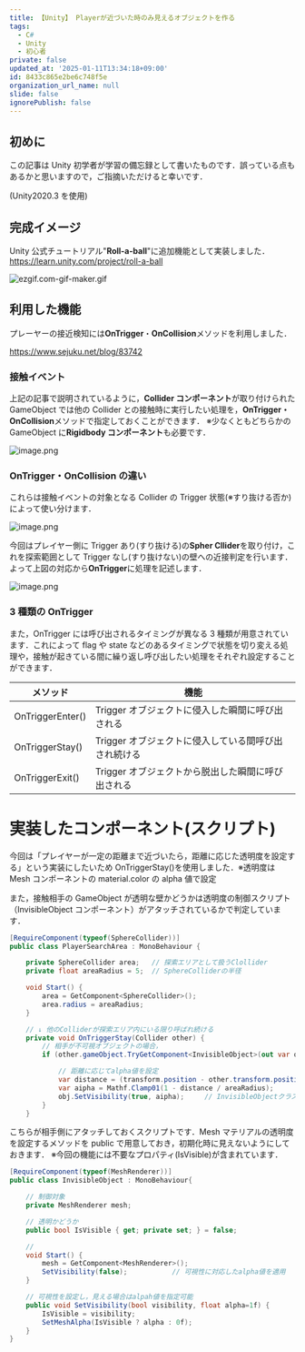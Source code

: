 ```yaml
---
title: 【Unity】 Playerが近づいた時のみ見えるオブジェクトを作る
tags:
  - C#
  - Unity
  - 初心者
private: false
updated_at: '2025-01-11T13:34:18+09:00'
id: 8433c865e2be6c748f5e
organization_url_name: null
slide: false
ignorePublish: false
---
```


## 初めに

この記事は Unity 初学者が学習の備忘録として書いたものです．誤っている点もあるかと思いますので，ご指摘いただけると幸いです．

(Unity2020.3 を使用)

## 完成イメージ

Unity 公式チュートリアル"**Roll-a-ball**"に追加機能として実装しました．
https://learn.unity.com/project/roll-a-ball

![ezgif.com-gif-maker.gif](https://qiita-image-store.s3.ap-northeast-1.amazonaws.com/0/1596227/5575feb7-c91f-e0b0-7aa8-ef06c0eb8b0d.gif)

## 利用した機能

プレーヤーの接近検知には**OnTrigger**・**OnCollision**メソッドを利用しました．

https://www.sejuku.net/blog/83742

### 接触イベント

上記の記事で説明されているように，**Collider コンポーネント**が取り付けられた GameObject では他の Collider との接触時に実行したい処理を，**OnTrigger・OnCollision**メソッドで指定しておくことができます．
※少なくともどちらかの GameObject に**Rigidbody コンポーネント**も必要です．

![image.png](https://qiita-image-store.s3.ap-northeast-1.amazonaws.com/0/1596227/15069441-a766-6821-84a9-ab57d88dff6f.png)

### OnTrigger・OnCollision の違い

これらは接触イベントの対象となる Collider の Trigger 状態(※すり抜ける否か)によって使い分けます．

![image.png](https://qiita-image-store.s3.ap-northeast-1.amazonaws.com/0/1596227/1e5d4441-d06b-26d1-ba8b-e715d43c7d73.png)

今回はプレイヤー側に Trigger あり(すり抜ける)の**Spher Cllider**を取り付け，これを探索範囲として Trigger なし(すり抜けない)の壁への近接判定を行います．よって上図の対応から**OnTrigger**に処理を記述します．

![image.png](https://qiita-image-store.s3.ap-northeast-1.amazonaws.com/0/1596227/fbd3c125-2a71-50e4-86cc-0ea296c5857a.png)

### 3 種類の OnTrigger

また，OnTrigger には呼び出されるタイミングが異なる 3 種類が用意されています．これによって flag や state などのあるタイミングで状態を切り変える処理や，接触が起きている間に繰り返し呼び出したい処理をそれぞれ設定することができます．

| メソッド         | 機能                                                 |
| ---------------- | ---------------------------------------------------- |
| OnTriggerEnter() | Trigger オブジェクトに侵入した瞬間に呼び出される     |
| OnTriggerStay()  | Trigger オブジェクトに侵入している間呼び出され続ける |
| OnTriggerExit()  | Trigger オブジェクトから脱出した瞬間に呼び出される   |

# 実装したコンポーネント(スクリプト)

今回は「プレイヤーが一定の距離まで近づいたら，距離に応じた透明度を設定する」という実装にしたいため OnTriggerStay()を使用しました．※透明度は Mesh コンポーネントの material.color の alpha 値で設定

また，接触相手の GameObject が透明な壁かどうかは透明度の制御スクリプト（InvisibleObject コンポーネント）がアタッチされているかで判定しています．

```PlayerSearchArea.cs
[RequireComponent(typeof(SphereCollider))]
public class PlayerSearchArea : MonoBehaviour {

    private SphereCollider area;   // 探索エリアとして扱うClollider
    private float areaRadius = 5;  // SphereColliderの半径

    void Start() {
        area = GetComponent<SphereCollider>();
        area.radius = areaRadius;
    }

    // ↓ 他のColliderが探索エリア内にいる限り呼ばれ続ける
    private void OnTriggerStay(Collider other) {
        // 相手が不可視オブジェクトの場合，
        if (other.gameObject.TryGetComponent<InvisibleObject>(out var obj)) {

            // 距離に応じてalpha値を設定
            var distance = (transform.position - other.transform.position).magnitude;
            var aipha = Mathf.Clamp01(1 - distance / areaRadius);
            obj.SetVisibility(true, aipha);     // InvisibleObjectクラスの透明度設定メソッド
        }
    }

```

こちらが相手側にアタッチしておくスクリプトです．Mesh マテリアルの透明度を設定するメソッドを public で用意しておき，初期化時に見えないようにしておきます．
※今回の機能には不要なプロパティ(IsVisible)が含まれています．

```InvisibleObject.cs
[RequireComponent(typeof(MeshRenderer))]
public class InvisibleObject : MonoBehaviour{

    // 制御対象
    private MeshRenderer mesh;

    // 透明かどうか
    public bool IsVisible { get; private set; } = false;

    //
    void Start() {
        mesh = GetComponent<MeshRenderer>();
        SetVisibility(false);           // 可視性に対応したalpha値を適用
    }

    // 可視性を設定し，見える場合はalpah値を指定可能
    public void SetVisibility(bool visibility, float alpha=1f) {
        IsVisible = visibility;
        SetMeshAlpha(IsVisible ? alpha : 0f);
    }
}
```
